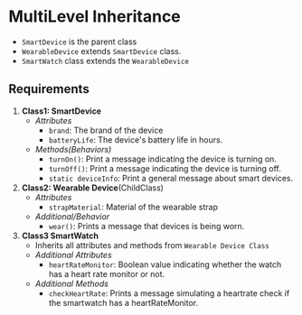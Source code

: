 # MultiLevel Inheritance
* `SmartDevice` is the parent class
* `WearableDevice` extends `SmartDevice` class. 
* `SmartWatch` class extends the `WearableDevice`

## Requirements
1. **Class1: SmartDevice**
    * *Attributes*
        * `brand`: The brand of the device
        * `batteryLife`: The device's battery life in hours.
    * *Methods(Behaviors)*
        * `turnOn()`: Print a message indicating the device is turning on.
        * `turnOff()`: Print a message indicating the device is turning off.
        * `static deviceInfo`: Print a general message about smart devices.
2. **Class2: Wearable Device**(ChildClass)
    * *Attributes*
        * `strapMaterial`: Material of the wearable strap
    * *Additional/Behavior*
        * `wear()`: Prints a message that devices is being worn.
3. **Class3 SmartWatch**
    * Inherits all attributes and methods from `Wearable Device Class`
    * *Additional Attributes*
        * `heartRateMonitor`: Boolean value indicating whether the watch has a heart rate monitor or not. 
    * *Additional Methods*
        * `checkHeartRate`: Prints a message simulating a heartrate check if the smartwatch has a heartRateMonitor.